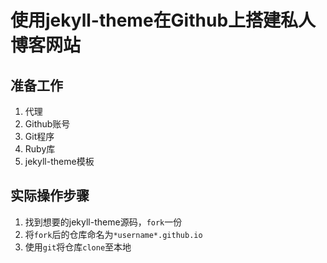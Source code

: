 # 使用jekyll-theme在Github上搭建私人博客网站

## 准备工作

1. 代理
2. Github账号
3. Git程序
4. Ruby库
5. jekyll-theme模板



## 实际操作步骤

1. 找到想要的jekyll-theme源码，`fork`一份
2. 将`fork`后的仓库命名为`*username*.github.io`
3. 使用`git`将仓库`clone`至本地